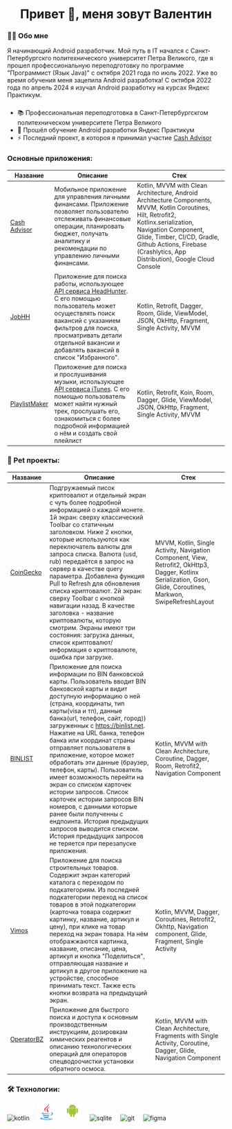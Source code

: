 <h1 align="center">Привет 👋, меня зовут Валентин</h1>

###
<h3 align="left">👩‍💻  Обо мне</h3>





<p align="left">Я начинающий Android разработчик. Мой путь в IT начался с Санкт-Петербургскго политехнического университет Петра Великого, где я прошел профессиональную переподготовку по программе "Программист (Язык Java)" с октября 2021 года по июль 2022. Уже во время обучения меня зацепила Android разработка! С октября 2022 года по апрель 2024 я изучал Android разработку на курсах Яндекс Практикум. </p>

###

- 📚 Профессиональная переподготовка в Санкт-Петербургскгом политехническом университете Петра Великого
- 🔭 Прошёл обучение Android разработки Яндекс Практикум
- ⚡ Последний проект, в котороя я принимал участие [Cash Advisor](https://github.com/CashAdv)

###

<h3 align="left"> Основные приложения:</h3>

| Название | Описание | Стек |
|----------|----------|----------|
| [Cash Advisor](https://github.com/CashAdv) | Мобильное приложение для управления личными финансами. Приложение позволяет пользователю отслеживать финансовые операции, планировать бюджет, получать аналитику и рекомендации по управлению личными финансами.  | Kotlin, MVVM with Clean Architecture, Android Architecture Components, MVVM, Kotlin Coroutines, Hilt, Retrofit2, Kotlinx.serialization, Navigation Component, Glide, Timber, CI/CD, Gradle, Github Actions, Firebase (Crashlytics, App Distribution), Google Cloud Console |
| [JobHH](https://github.com/ValentinPside/practicum-android-diploma)   | Приложение для поиска работы, использующее [API сервиса HeadHunter](https://github.com/hhru/api). С его помощью пользователь может осуществлять поиск вакансий с указанием фильтров для поиска, просматривать детали отдельной вакансии и добавлять вакансий в список "Избранного".  |  Kotlin, Retrofit, Dagger, Room, Glide, ViewModel, JSON, OkHttp, Fragment, Single Activity, MVVM   |
| [PlaylistMaker](https://github.com/ValentinPside/Playlist-Maker) | Приложение для поиска и прослушивания музыки, использующее [API сервиса iTunes](https://github.com/UnicorneCloud/iTunesApi). С его помощью пользователь может найти нужный трек, прослушать его, ознакомиться с более подробной информацией о нём и создать свой плейлист | Kotlin, Retrofit, Koin, Room, Dagger, Glide, ViewModel, JSON, OkHttp, Fragment, Single Activity, MVVM |

###

<h3 align="left">🐥 Pet проекты:</h3>

| Название | Описание | Стек |
|----------|----------|----------|
| [CoinGecko](https://github.com/ValentinPside/CoinGecko) |Подгружаемый писок криптовалют и отдельный экран с чуть более подробной информацией о каждой монете. 1й экран: сверху классический Toolbar со статичным заголовком. Ниже 2 кнопки, которые используются как переключатель валюты для запроса списка. Валюта (usd, rub) передаётся в запрос на сервер в качестве query параметра. Добавлена функция Pull to Refresh для обновления списка криптовалют. 2й экран: сверху Toolbar с кнопкой навигации назад. В качестве заголовка - название криптовалюты, которую смотрим. Экраны имеют три состояния: загрузка данных, список криптовалют/информация о криптовалюте, ошибка при загрузке. | MVVM, Kotlin, Single Activity, Navigation Component, View, Retrofit2, OkHttp3, Dagger, Kotlinx Serialization, Gson, Glide, Coroutines, Markwon, SwipeRefreshLayout |
| [BINLIST](https://github.com/ValentinPside/BINLIST) |Приложение для поиска информации по BIN банковской карты. Пользователь вводит BIN банковской карты и видит доступную информацию о ней (страна, координаты, тип карты(visa и тп), данные банка(url, телефон, сайт, город)) загруженнык с https://binlist.net. Нажатие на URL банка, телефон банка или координат страны отправляет пользователя в приложение, которое может обработать эти данные (браузер, телефон, карты). Пользователь имеет возможность перейти на экран со списком карточек истории запросов. Список карточек истории запросов BIN номеров, с данными которые ранее были полученны с ендпоинта. История предыдущих запросов выводится списком. История предыдущих запросов не теряется при перезапуске приложения.  | Kotlin, MVVM with Clean Architecture, Coroutine, Dagger, Room, Retrofit2, Navigation Component |
| [Vimos](https://github.com/ValentinPside/Vimos)   | Приложение для поиска строительных товаров. Содержит экран категорий каталога с переходом по подкатегориям. Из последней подкатегории переход на список товаров в этой подкатегории (карточка товара содержит картинку, название, артикул и цену), при клике на товар переход на экран товара. На нём отображжаются картинка, название, описание, цена, артикул и кнопка "Поделиться", отправляющая название и артикул в другое приложение на устройстве, способное принимать текст. Также есть кнопки возврата на предыдущий экран.  |  Kotlin, MVVM, Dagger, Coroutines, Retrofit2, Okhttp, Navigation component, Glide, Fragment, Single Activity  |
| [OperatorBZ](https://github.com/ValentinPside/OperatorBZ) | Приложение для быстрого поиска и доступа к основным производственным инструкциям, дозировкам химических реагентов и описанию технологических операций для операторов спецводоочистки установки обратного осмоса. | Kotlin, MVVM with Clean Architecture, Fragments with Single Activity, Coroutine, Dagger, Glide, Navigation Component |

###

<h3 align="left">🛠 Технологии:</h3>

<div align="left">
  <img src="https://www.vectorlogo.zone/logos/kotlinlang/kotlinlang-icon.svg" height="40" alt="kotlin"  />
  <img width="12" />
  <img src="https://raw.githubusercontent.com/devicons/devicon/master/icons/java/java-original.svg" height="40" alt="java"  />
  <img width="12" />
  <img src="https://raw.githubusercontent.com/devicons/devicon/master/icons/android/android-original-wordmark.svg" height="40" alt="android"  />
  <img width="12" />
  <img src="https://www.vectorlogo.zone/logos/sqlite/sqlite-icon.svg" height="40" alt="sqlite"  />
  <img width="12" />
  <img src="https://www.vectorlogo.zone/logos/git-scm/git-scm-icon.svg" height="40" alt="git"  />
  <img width="12" />
  <img src="https://www.vectorlogo.zone/logos/figma/figma-icon.svg" height="40" alt="figma"  />
  <img width="12" />
</div>

###
